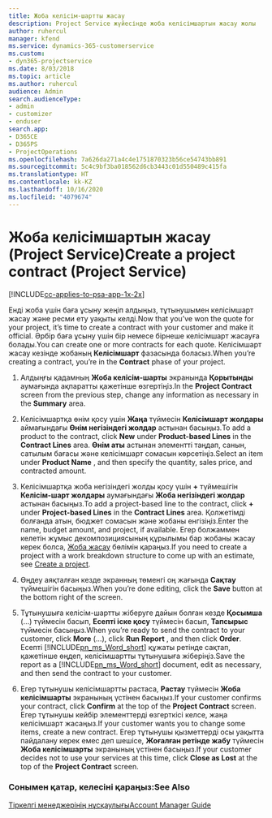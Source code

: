 ```yaml
---
title: Жоба келісім-шартты жасау
description: Project Service жүйесінде жоба келісімшартын жасау жолы
author: ruhercul
manager: kfend
ms.service: dynamics-365-customerservice
ms.custom:
- dyn365-projectservice
ms.date: 8/03/2018
ms.topic: article
ms.author: ruhercul
audience: Admin
search.audienceType:
- admin
- customizer
- enduser
search.app:
- D365CE
- D365PS
- ProjectOperations
ms.openlocfilehash: 7a626da271a4c4e1751870323b56ce54743bb891
ms.sourcegitcommit: 5c4c9bf3ba018562d6cb3443c01d550489c415fa
ms.translationtype: HT
ms.contentlocale: kk-KZ
ms.lasthandoff: 10/16/2020
ms.locfileid: "4079674"
---
```

# <a name="create-a-project-contract-project-service"></a><span data-ttu-id="1b152-103">Жоба келісімшартын жасау (Project Service)</span><span class="sxs-lookup"><span data-stu-id="1b152-103">Create a project contract (Project Service)</span></span>

[!INCLUDE[cc-applies-to-psa-app-1x-2x](../includes/cc-applies-to-psa-app-1x-2x.md)]

<span data-ttu-id="1b152-104">Енді жоба үшін баға ұсыну жеңіп алдыңыз, тұтынушымен келісімшарт жасау және ресми ету уақыты келді.</span><span class="sxs-lookup"><span data-stu-id="1b152-104">Now that you’ve won the quote for your project, it’s time to create a contract with your customer and make it official.</span></span> <span data-ttu-id="1b152-105">Әрбір баға ұсыну үшін бір немесе бірнеше келісімшарт жасауға болады.</span><span class="sxs-lookup"><span data-stu-id="1b152-105">You can create one or more contracts for each quote.</span></span> <span data-ttu-id="1b152-106">Келісімшарт жасау кезінде жобаның **Келісімшарт** фазасында боласыз.</span><span class="sxs-lookup"><span data-stu-id="1b152-106">When you’re creating a contract, you’re in the **Contract** phase of your project.</span></span>  
  
1. <span data-ttu-id="1b152-107">Алдыңғы қадамның **Жоба келісім-шарты** экранында **Қорытынды** аумағында ақпаратты қажетінше өзгертіңіз.</span><span class="sxs-lookup"><span data-stu-id="1b152-107">In the **Project Contract** screen from the previous step, change any information as necessary in the **Summary** area.</span></span>  
  
2. <span data-ttu-id="1b152-108">Келісімшартқа өнім қосу үшін **Жаңа** түймесін **Келісімшарт жолдары** аймағындағы **Өнім негізіндегі жолдар** астынан басыңыз.</span><span class="sxs-lookup"><span data-stu-id="1b152-108">To add a product to the contract, click **New** under **Product-based Lines** in the **Contract Lines** area.</span></span> <span data-ttu-id="1b152-109">**Өнім аты** астынан элементті таңдап, санын, сатылым бағасы және келісімшарт сомасын көрсетіңіз.</span><span class="sxs-lookup"><span data-stu-id="1b152-109">Select an item under **Product Name** , and then specify the quantity, sales price, and contracted amount.</span></span>  
  
3. <span data-ttu-id="1b152-110">Келісімшартқа жоба негізіндегі жолды қосу үшін **+** түймешігін **Келісім-шарт жолдары** аумағындағы **Жоба негізіндегі жолдар** астынан басыңыз.</span><span class="sxs-lookup"><span data-stu-id="1b152-110">To add a project-based line to the contract, click **+** under **Project-based Lines** in the **Contract Lines** area.</span></span> <span data-ttu-id="1b152-111">Қолжетімді болғанда атын, бюджет сомасын және жобаны енгізіңіз.</span><span class="sxs-lookup"><span data-stu-id="1b152-111">Enter the name, budget amount, and project, if available.</span></span> <span data-ttu-id="1b152-112">Егер болжаммен келетін жұмыс декомпозициясының құрылымы бар жобаны жасау керек болса,  [Жоба жасау](../psa/create-project.md) бөлімін қараңыз.</span><span class="sxs-lookup"><span data-stu-id="1b152-112">If you need to create a project with a work breakdown structure to come up with an estimate, see [Create a project](../psa/create-project.md).</span></span>  
  
4. <span data-ttu-id="1b152-113">Өңдеу аяқталған кезде экранның төменгі оң жағында **Сақтау** түймешігін басыңыз.</span><span class="sxs-lookup"><span data-stu-id="1b152-113">When you’re done editing, click the **Save** button at the bottom right of the screen.</span></span>  
  
5. <span data-ttu-id="1b152-114">Тұтынушыға келісім-шартты жіберуге дайын болған кезде **Қосымша** (…) түймесін басып, **Есепті іске қосу** түймесін басып, **Тапсырыс** түймесін басыңыз.</span><span class="sxs-lookup"><span data-stu-id="1b152-114">When you’re ready to send the contract to your customer, click **More** (…), click **Run Report** , and then click **Order**.</span></span> <span data-ttu-id="1b152-115">Есепті [!INCLUDE[pn_ms_Word_short](../includes/pn-ms-word-short.md)] құжаты ретінде сақтап, қажетінше өңдеп, келісімшартты тұтынушыға жіберіңіз.</span><span class="sxs-lookup"><span data-stu-id="1b152-115">Save the report as a [!INCLUDE[pn_ms_Word_short](../includes/pn-ms-word-short.md)] document, edit as necessary, and then send the contract to your customer.</span></span>  
  
6. <span data-ttu-id="1b152-116">Егер тұтынушы келісімшартты растаса, **Растау** түймесін **Жоба келісімшарты** экранының үстінен басыңыз.</span><span class="sxs-lookup"><span data-stu-id="1b152-116">If your customer confirms your contract, click **Confirm** at the top of the **Project Contract** screen.</span></span> <span data-ttu-id="1b152-117">Егер тұтынушы кейбір элементтерді өзгерткісі келсе, жаңа келісімшарт жасаңыз.</span><span class="sxs-lookup"><span data-stu-id="1b152-117">If your customer wants you to change some items, create a new contract.</span></span> <span data-ttu-id="1b152-118">Егер тұтынушы қызметтерді осы уақытта пайдалану керек емес деп шешісе, **Жоғалған ретінде жабу** түймесін **Жоба келісімшарты** экранының үстінен басыңыз.</span><span class="sxs-lookup"><span data-stu-id="1b152-118">If your customer decides not to use your services at this time, click **Close as Lost** at the top of the **Project Contract** screen.</span></span>  
  
### <a name="see-also"></a><span data-ttu-id="1b152-119">Сонымен қатар, келесіні қараңыз:</span><span class="sxs-lookup"><span data-stu-id="1b152-119">See Also</span></span>  
 [<span data-ttu-id="1b152-120">Тіркелгі менеджерінің нұсқаулығы</span><span class="sxs-lookup"><span data-stu-id="1b152-120">Account Manager Guide</span></span>](../psa/account-manager-guide.md)
